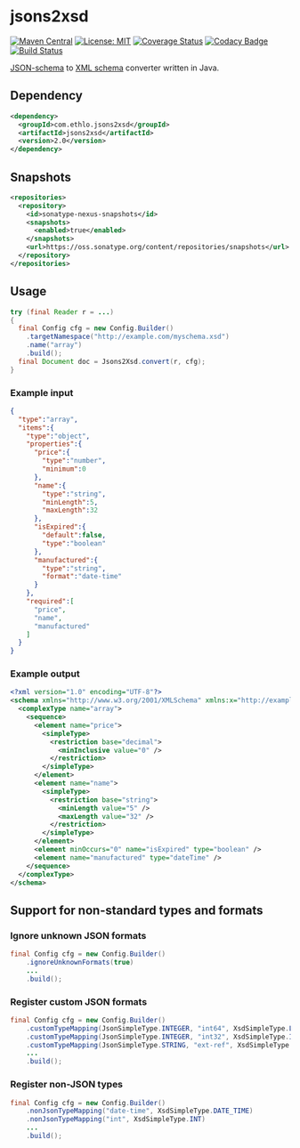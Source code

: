 jsons2xsd
=========
[![Maven Central](https://img.shields.io/maven-central/v/com.ethlo.jsons2xsd/jsons2xsd.svg)](http://search.maven.org/#search%7Cga%7C1%7Cg%3A%22com.ethlo.jsons2xsd%22)
[![License: MIT](https://img.shields.io/badge/License-MIT-blue.svg)](LICENSE)
[![Coverage Status](https://coveralls.io/repos/github/ethlo/jsons2xsd/badge.svg?branch=v2.0)](https://coveralls.io/github/ethlo/jsons2xsd?branch=v2.0)
[![Codacy Badge](https://api.codacy.com/project/badge/Grade/b60e8e4fd0d541c5ac669c971850316f)](https://www.codacy.com/app/ethlo/jsons2xsd?utm_source=github.com&amp;utm_medium=referral&amp;utm_content=ethlo/jsons2xsd&amp;utm_campaign=Badge_Grade)
[![Build Status](https://travis-ci.org/ethlo/jsons2xsd.svg?branch=v2.0)](https://travis-ci.org/ethlo/jsons2xsd)

[JSON-schema](http://json-schema.org/) to [XML schema](https://www.w3.org/TR/xmlschema11-1/) converter written in Java.

## Dependency
```xml
<dependency>
  <groupId>com.ethlo.jsons2xsd</groupId>
  <artifactId>jsons2xsd</artifactId>
  <version>2.0</version>
</dependency>
```
## Snapshots

```xml
<repositories>
  <repository>
    <id>sonatype-nexus-snapshots</id>
    <snapshots>
      <enabled>true</enabled>
    </snapshots>
    <url>https://oss.sonatype.org/content/repositories/snapshots</url>
  </repository>
</repositories>
```

## Usage

```java
try (final Reader r = ...)
{
  final Config cfg = new Config.Builder()
    .targetNamespace("http://example.com/myschema.xsd")
    .name("array")
    .build();
  final Document doc = Jsons2Xsd.convert(r, cfg);
}
```

### Example input
```json
{
  "type":"array",
  "items":{
    "type":"object",
    "properties":{
      "price":{
        "type":"number",
        "minimum":0
      },
      "name":{
        "type":"string",
        "minLength":5,
        "maxLength":32
      },
      "isExpired":{
        "default":false,
        "type":"boolean"
      },
      "manufactured":{
        "type":"string",
        "format":"date-time"
      }
    },
    "required":[
      "price",
      "name",
      "manufactured"
    ]
  }
}
```

### Example output
```xml
<?xml version="1.0" encoding="UTF-8"?>
<schema xmlns="http://www.w3.org/2001/XMLSchema" xmlns:x="http://example.com/myschema.xsd" elementFormDefault="qualified" targetNamespace="http://example.com/myschema.xsd">
  <complexType name="array">
    <sequence>
      <element name="price">
        <simpleType>
          <restriction base="decimal">
            <minInclusive value="0" />
          </restriction>
        </simpleType>
      </element>
      <element name="name">
        <simpleType>
          <restriction base="string">
            <minLength value="5" />
            <maxLength value="32" />
          </restriction>
        </simpleType>
      </element>
      <element minOccurs="0" name="isExpired" type="boolean" />
      <element name="manufactured" type="dateTime" />
    </sequence>
  </complexType>
</schema>
```

## Support for non-standard types and formats

### Ignore unknown JSON formats
```java
final Config cfg = new Config.Builder()
    .ignoreUnknownFormats(true)
    ...
    .build();
```      

### Register custom JSON formats
```java
final Config cfg = new Config.Builder()
    .customTypeMapping(JsonSimpleType.INTEGER, "int64", XsdSimpleType.LONG)
    .customTypeMapping(JsonSimpleType.INTEGER, "int32", XsdSimpleType.INT)
    .customTypeMapping(JsonSimpleType.STRING, "ext-ref", XsdSimpleType.STRING)
    ...
    .build();
```

### Register non-JSON types
```java
final Config cfg = new Config.Builder()
    .nonJsonTypeMapping("date-time", XsdSimpleType.DATE_TIME)
    .nonJsonTypeMapping("int", XsdSimpleType.INT)
    ...
    .build();
```

